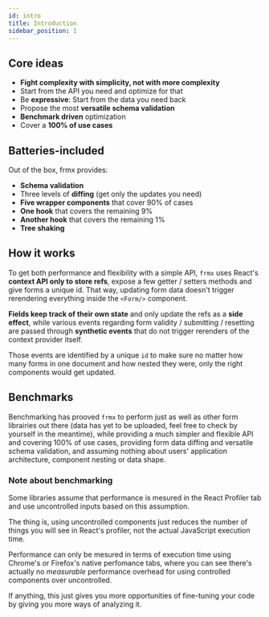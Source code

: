 ```yaml
---
id: intro
title: Introduction
sidebar_position: 1
---
```


## Core ideas

- **Fight complexity with simplicity, not with more complexity**
- Start from the API you need and optimize for that
- Be **expressive**: Start from the data you need back
- Propose the most **versatile schema validation**
- **Benchmark driven** optimization
- Cover a **100% of use cases**

## Batteries-included

Out of the box, frmx provides:

- **Schema validation**
- Three levels of **diffing** (get only the updates you need)
- **Five wrapper components** that cover 90% of cases
- **One hook** that covers the remaining 9%
- **Another hook** that covers the remaining 1%
- **Tree shaking**

## How it works

To get both performance and flexibility with a simple API, `frmx` uses React's **context API only to store refs**, expose a few getter / setters methods and give forms a unique id. That way, updating form data doesn't trigger rerendering everything inside the `<Form/>` component.

**Fields keep track of their own state** and only update the refs as a **side effect**, while various events regarding form validity / submitting / resetting are passed through **synthetic events** that do not trigger rerenders of the context provider itself.

Those events are identified by a unique `id` to make sure no matter how many forms in one document and how nested they were, only the right components would get updated.

## Benchmarks

Benchmarking has prooved `frmx` to perform just as well as other form librairies out there (data has yet to be uploaded, feel free to check by yourself in the meantime), while providing a much simpler and flexible API and covering 100% of use cases, providing form data diffing and versatile schema validation, and assuming nothing about users' application architecture, component nesting or data shape.

### Note about benchmarking

Some libraries assume that performance is mesured in the React Profiler tab and use uncontrolled inputs based on this assumption.

The thing is, using uncontrolled components just reduces the number of things you will see in React's profiler, not the actual JavaScript execution time.

Performance can only be mesured in terms of execution time using Chrome's or Firefox's native perfomance tabs, where you can see there's actually no *measurable* performance overhead for using controlled components over uncontrolled.

If anything, this just gives you more opportunities of fine-tuning your code by giving you more ways of analyzing it.
